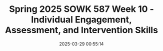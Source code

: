 ---
layout: single_presentation
name: spring-2025-sowk-587-week-10-individual-engagement-assessment-and-intervention-skills.md
title: "Spring 2025 SOWK 587 Week 10 - Individual Engagement, Assessment, and Intervention Skills"
date:  2025-03-29 00:55:14
presentation_id: 17zV3w
permalink: /17zV3w/
redirect_from:
  - /presentations/17zV3w/spring-2025-sowk-587-week-10-individual-engagement-assessment-and-intervention-skills
slides: 
  - slide_name: deck-17zV3w-large-0.jpeg
    slide_alt: "A series of concentric circles appears beside text reading, 'Individual Engagement, Assessment, and Intervention Skills: Referral, Assessment, Treatment Approaches.' The slide title is 'Spring 2025 SOWK 587 Week 10,' presented by Jacob Campbell, Ph.D."
  - slide_name: deck-17zV3w-large-1.jpeg
    slide_alt: "**Object**: Presentation slide  **Action**: Displays agenda and learning objectives  **Context**: Titled 'PLAN FOR WEEK 10,' covering referrals, information gathering, assessment, and solution-focused therapy in schools. Objectives include explaining interventions, analyzing cultural adaptations, and applying skills.  **Text**:  - **Agenda**: Referrals, Practical application of gathering information, Assessment, Solution-Focused Therapy in the Schools.  - **Learning Objectives**: Explain stages of school-based intervention, analyze adaptations of interventions, apply skills in simulated activities.  - **Footer**: Spring 2025 SOWK 587 Week 10, Jacob Campbell, Ph.D. LCSW at Heritage University.  "
  - slide_name: deck-17zV3w-large-2.jpeg
    slide_alt: "The slide features a pie chart showing 'No Feedback' from 13 participants and 'Submitted Feedback' from 11. Text includes 'Midcourse Feedback' for SOWK 587 - O: Social Work in Schools. Positive aspects listed are instruction, content, and supportiveness. Constructive feedback includes work amount and grading responsiveness. Other points mention first semester offering and exemplar assignments. Bottom text credits Jacob Campbell, Ph.D., LCSW, at Heritage University."
  - slide_name: deck-17zV3w-large-3.jpeg
    slide_alt: "Diagram with figures arranged around a 'HOT SEAT,' labeled 'Referral Pitch.' Text: 'Working groups of three or four, make a pitch for a student to be referred to social work services.'Slide title: 'Referrals'Prompts include:- 'What do your schools do for referrals for services?'- 'What do you see function well or not work?'- 'In referral meetings, what information is generally shared?'Footer: 'Spring 2025 SOWK 587 Week 10'  'Jacob Campbell, Ph.D., LICSW at Heritage University'"
  - slide_name: deck-17zV3w-large-4.jpeg
    slide_alt: "A sad adolescent sits on a chair, arms crossed, left side. Text: 'Clinical Case Study: CBT for depression in a Puerto Rican adolescent.' Discussion questions explore CBT adaptation and ethical implications."
  - slide_name: deck-17zV3w-large-5.jpeg
    slide_alt: "A checklist form labeled 'Pediatric Symptom Checklist - Youth Report (Y-PSC)' is indicated by an arrow. Text reads, 'Use of Screening Tool & Facesheet' with a note on maintaining service systems."
  - slide_name: deck-17zV3w-large-6.jpeg
    slide_alt: "Two pages show a student information form. The first page includes fields for student name, contact, and guardians, titled 'Bridges Students Face Sheet.' The second page is titled 'Behavioral Interventions.' The presentation slide mentions 'Spring 2023 SOWK 587 Week 10' and 'Jacob Campbell, Ph.D. LCSW at Heritage University.'"
  - slide_name: deck-17zV3w-large-7.jpeg
    slide_alt: "Slide lists formalized assessment tools, such as empathy, depression, and cognitive scales. Includes educational and behavioral evaluations. Mentions social-emotional learning and childhood stress screening. Group activity prompt included."
  - slide_name: deck-17zV3w-large-8.jpeg
    slide_alt: "People icons sit around a red 'Hot Seat' sign. Text describes 'Assessment Hot Seat' activity: groups gather data by having peers answer questions. 'Assessments' section discusses information needs for student understanding. Text:- 'Assessment Hot Seat: Working groups of three or four, have the group gather assessment data by putting peers in the hot seat to answer questions'- 'Assessments: What type of information might you need to gather to understand the needs of a student?'- 'Spring 2025 SOWK 587 Week 10'- 'Jacob Campbell, Ph.D., LICSW at Heritage University'"
  - slide_name: deck-17zV3w-large-9.jpeg
    slide_alt: "The slide outlines 'Solution-Focused Therapy in the Schools' for the first session, detailing steps like inquiring into the child's life and scaling problems. It includes a partnering exercise for role-playing."
presentation_description_md: >
  A%20significant%20activity%20school%20social%20workers%20engage%20in%20is%20completing%20individual%20work%20through%20the%20process%20of%20engagement,%20assessment,%20and%20intervention.%20This%20week's%20reading,%20Jarolmen%20and%20Bautista-Thomas%20(2023),%20section%20one%20of%20chapter%20nine,%20describes%20the%20process%20social%20workers%20go%20through%20in%20implementing%20change%20within%20a%20school%20setting%20(referral,%20engagement,%20assessment,%20and%20implementation).%20They%20describe%20evidence-based%20practices%20related%20to%20intervention%20(cognitive-behavioral%20therapy,%20evidence-based%20trauma%20treatment,%20motivational%20interviewing,%20and%20a%20solution-focused%20brief%20approach)%20and%20to%20need%20(autism,%20behavioral%20disorders,%20attention-deficit/hyperactivity%20disorder,%20anxiety).%20The%20forum%20prompts%20build%20on%20this%20content.%20During%20class,%20we%20will%20practice%20activities%20and%20discuss%20the%20referral,%20assessment,%20and%20treatment%20approaches.%0A%0AThe%20agenda%20for%20the%20in-person%20class%20includes:%0A%0A-%20Referrals%0A-%20Practical%20application%20of%20gathering%20information%0A-%20Assessment%0A-%20Solution-Focused%20Therapy%20in%20the%20Schools%0A%0AThe%20learning%20objectives%20for%20the%20week%20include:%0A%0A-%20Explain%20the%20stages%20of%20school-based%20intervention%20(referral,%20engagement,%20assessment,%20and%20intervention)%20and%20describe%20the%20school%20social%20worker's%20role%20at%20each%20stage.%0A-%20Identify%20and%20evaluate%20evidence-based%20practices%20used%20in%20school%20settings%20to%20address%20common%20student%20needs,%20including%20cognitive-behavioral%20therapy%20(CBT),%20motivational%20interviewing%20(MI),%20trauma-informed%20approaches,%20and%20solution-focused%20brief%20therapy%20(SFBT).%0A-%20Analyze%20culturally%20relevant%20adaptations%20of%20evidence-based%20interventions%20using%20case%20study%20material,%20with%20attention%20to%20feasibility%20and%20ethical%20considerations%20in%20school-based%20practice.%0A-%20Apply%20engagement%20and%20assessment%20skills%20in%20simulated%20activities,%20including%20role-plays%20of%20referral%20discussions%20and%20initial%20solution-focused%20sessions%20with%20students.
downloadable_slides: deck-17zV3w.pdf
slides_count: 10
header:
  teaser: deck-17zV3w-thumb-0.jpeg
presentation_video: 
location: "Heritage University"
tags:
  - Heritage University
  - MSW Program
  - SOWK 587
---